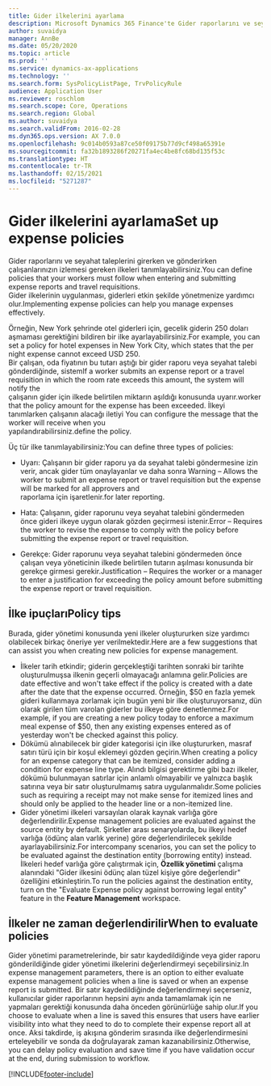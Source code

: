 ```yaml
---
title: Gider ilkelerini ayarlama
description: Microsoft Dynamics 365 Finance'te Gider raporlarını ve seyahat taleplerini girerken ve gönderirken çalışanlarınızın izlemesi gereken gider ilkelerini tanımlayabilirsiniz.
author: suvaidya
manager: AnnBe
ms.date: 05/20/2020
ms.topic: article
ms.prod: ''
ms.service: dynamics-ax-applications
ms.technology: ''
ms.search.form: SysPolicyListPage, TrvPolicyRule
audience: Application User
ms.reviewer: roschlom
ms.search.scope: Core, Operations
ms.search.region: Global
ms.author: suvaidya
ms.search.validFrom: 2016-02-28
ms.dyn365.ops.version: AX 7.0.0
ms.openlocfilehash: 9c014b0593a87ce50f09175b77d9cf498a65391e
ms.sourcegitcommit: fa32b1893286f20271fa4ec4be8fc68bd135f53c
ms.translationtype: HT
ms.contentlocale: tr-TR
ms.lasthandoff: 02/15/2021
ms.locfileid: "5271287"
---
```

# <a name="set-up-expense-policies"></a><span data-ttu-id="1a082-103">Gider ilkelerini ayarlama</span><span class="sxs-lookup"><span data-stu-id="1a082-103">Set up expense policies</span></span>

<span data-ttu-id="1a082-104">Gider raporlarını ve seyahat taleplerini girerken ve gönderirken çalışanlarınızın izlemesi gereken ilkeleri tanımlayabilirsiniz.</span><span class="sxs-lookup"><span data-stu-id="1a082-104">You can define policies that your workers must follow when entering and submitting expense reports and travel requisitions.</span></span>         
<span data-ttu-id="1a082-105">Gider ilkelerinin uygulanması, giderleri etkin şekilde yönetmenize yardımcı olur.</span><span class="sxs-lookup"><span data-stu-id="1a082-105">Implementing expense policies can help you manage expenses effectively.</span></span>         

<span data-ttu-id="1a082-106">Örneğin, New York şehrinde otel giderleri için, gecelik giderin 250 doları aşmaması gerektiğini bildiren bir ilke ayarlayabilirsiniz.</span><span class="sxs-lookup"><span data-stu-id="1a082-106">For example, you can set a policy for hotel expenses in New York City, which states that the per night expense cannot exceed USD 250.</span></span>       
<span data-ttu-id="1a082-107">Bir çalışan, oda fiyatının bu tutarı aştığı bir gider raporu veya seyahat talebi gönderdiğinde, sistem</span><span class="sxs-lookup"><span data-stu-id="1a082-107">If a worker submits an expense report or a travel requisition in which the room rate exceeds this amount, the system will notify the</span></span>        
<span data-ttu-id="1a082-108">çalışanın gider için ilkede belirtilen miktarın aşıldığı konusunda uyarır.</span><span class="sxs-lookup"><span data-stu-id="1a082-108">worker that the policy amount for the expense has been exceeded.</span></span> <span data-ttu-id="1a082-109">İlkeyi tanımlarken çalışanın alacağı iletiyi </span><span class="sxs-lookup"><span data-stu-id="1a082-109">You can configure the message that the worker will receive when you</span></span>        
<span data-ttu-id="1a082-110">yapılandırabilirsiniz.</span><span class="sxs-lookup"><span data-stu-id="1a082-110">define the policy.</span></span>      
        
<span data-ttu-id="1a082-111">Üç tür ilke tanımlayabilirsiniz:</span><span class="sxs-lookup"><span data-stu-id="1a082-111">You can define three types of policies:</span></span>         
        
- <span data-ttu-id="1a082-112">Uyarı: Çalışanın bir gider raporu ya da seyahat talebi göndermesine izin verir, ancak gider tüm onaylayanlar ve daha sonra </span><span class="sxs-lookup"><span data-stu-id="1a082-112">Warning – Allows the worker to submit an expense report or travel requisition but the expense will be marked for all approvers and</span></span>        
  <span data-ttu-id="1a082-113">raporlama için işaretlenir.</span><span class="sxs-lookup"><span data-stu-id="1a082-113">for later reporting.</span></span>        

- <span data-ttu-id="1a082-114">Hata: Çalışanın, gider raporunu veya seyahat talebini göndermeden önce gideri ilkeye uygun olarak gözden geçirmesi istenir.</span><span class="sxs-lookup"><span data-stu-id="1a082-114">Error – Requires the worker to revise the expense to comply with the policy before submitting the expense report or travel requisition.</span></span>       
 
 - <span data-ttu-id="1a082-115">Gerekçe: Gider raporunu veya seyahat talebini göndermeden önce çalışan veya yöneticinin ilkede belirtilen tutarın aşılması konusunda bir gerekçe girmesi gerekir.</span><span class="sxs-lookup"><span data-stu-id="1a082-115">Justification – Requires the worker or a manager to enter a justification for exceeding the policy amount before submitting the expense report or travel requisition.</span></span>        

## <a name="policy-tips"></a><span data-ttu-id="1a082-116">İlke ipuçları</span><span class="sxs-lookup"><span data-stu-id="1a082-116">Policy tips</span></span>
<span data-ttu-id="1a082-117">Burada, gider yönetimi konusunda yeni ilkeler oluştururken size yardımcı olabilecek birkaç öneriye yer verilmektedir.</span><span class="sxs-lookup"><span data-stu-id="1a082-117">Here are a few suggestions that can assist you when creating new policies for expense management.</span></span> 
* <span data-ttu-id="1a082-118">İlkeler tarih etkindir; giderin gerçekleştiği tarihten sonraki bir tarihte oluşturulmuşsa ilkenin geçerli olmayacağı anlamına gelir.</span><span class="sxs-lookup"><span data-stu-id="1a082-118">Policies are date effective and won't take effect if the policy is created with a date after the date that the expense occurred.</span></span> <span data-ttu-id="1a082-119">Örneğin, $50 en fazla yemek gideri kullanmaya zorlamak için bugün yeni bir ilke oluşturuyorsanız, dün olarak girilen tüm varolan giderler bu ilkeye göre denetlenmez.</span><span class="sxs-lookup"><span data-stu-id="1a082-119">For example, if you are creating a new policy today to enforce a maximum meal expense of $50, then any existing expenses entered as of yesterday won't be checked against this policy.</span></span>
* <span data-ttu-id="1a082-120">Dökümü alınabilecek bir gider kategorisi için ilke oluştururken, masraf satırı türü için bir koşul eklemeyi gözden geçirin.</span><span class="sxs-lookup"><span data-stu-id="1a082-120">When creating a policy for an expense category that can be itemized, consider adding a condition for expense line type.</span></span> <span data-ttu-id="1a082-121">Alındı bilgisi gerektirme gibi bazı ilkeler, dökümü bulunmayan satırlar için anlamlı olmayabilir ve yalnızca başlık satırına veya bir satır oluşturulmamış satıra uygulanmalıdır.</span><span class="sxs-lookup"><span data-stu-id="1a082-121">Some policies such as requiring a receipt may not make sense for itemized lines and should only be applied to the header line or a non-itemized line.</span></span> 
* <span data-ttu-id="1a082-122">Gider yönetimi ilkeleri varsayılan olarak kaynak varlığa göre değerlendirilir.</span><span class="sxs-lookup"><span data-stu-id="1a082-122">Expense management policies are evaluated against the source entity by default.</span></span> <span data-ttu-id="1a082-123">Şirketler arası senaryolarda, bu ilkeyi hedef varlığa (ödünç alan varlık yerine) göre değerlendirilecek şekilde ayarlayabilirsiniz.</span><span class="sxs-lookup"><span data-stu-id="1a082-123">For intercompany scenarios, you can set the policy to be evaluated against the destination entity (borrowing entity) instead.</span></span> <span data-ttu-id="1a082-124">İlkeleri hedef varlığa göre çalıştırmak için, **Özellik yönetimi** çalışma alanındaki "Gider ilkesini ödünç alan tüzel kişiye göre değerlendir" özelliğini etkinleştirin.</span><span class="sxs-lookup"><span data-stu-id="1a082-124">To run the policies against the destination entity, turn on the "Evaluate Expense policy against borrowing legal entity" feature in the **Feature Management** workspace.</span></span>

## <a name="when-to-evaluate-policies"></a><span data-ttu-id="1a082-125">İlkeler ne zaman değerlendirilir</span><span class="sxs-lookup"><span data-stu-id="1a082-125">When to evaluate policies</span></span>

<span data-ttu-id="1a082-126">Gider yönetimi parametrelerinde, bir satır kaydedildiğinde veya gider raporu gönderildiğinde gider yönetimi ilkelerini değerlendirmeyi seçebilirsiniz.</span><span class="sxs-lookup"><span data-stu-id="1a082-126">In expense management parameters, there is an option to either evaluate expense management policies when a line is saved or when an expense report is submitted.</span></span> <span data-ttu-id="1a082-127">Bir satır kaydedildiğinde değerlendirmeyi seçerseniz, kullanıcılar gider raporlarının hepsini aynı anda tamamlamak için ne yapmaları gerektiği konusunda daha önceden görünürlüğe sahip olur.</span><span class="sxs-lookup"><span data-stu-id="1a082-127">If you choose to evaluate when a line is saved this ensures that users have earlier visibility into what they need to do to complete their expense report all at once.</span></span> <span data-ttu-id="1a082-128">Aksi takdirde, iş akışına gönderim sırasında ilke değerlendirmesini erteleyebilir ve sonda da doğrulayarak zaman kazanabilirsiniz.</span><span class="sxs-lookup"><span data-stu-id="1a082-128">Otherwise, you can delay policy evaluation and save time if you have validation occur at the end, during submission to workflow.</span></span>


[!INCLUDE[footer-include](../includes/footer-banner.md)]